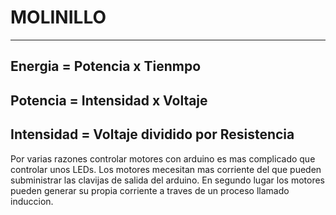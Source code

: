 # MOLINILLO

---
Energia = Potencia x Tienmpo
---
Potencia = Intensidad x Voltaje
---
Intensidad = Voltaje dividido por Resistencia
---

Por varias razones controlar motores con arduino es mas complicado que controlar unos LEDs.
Los motores mecesitan mas corriente del que pueden subministrar las clavijas de salida del arduino.
En segundo lugar los motores pueden generar su propia corriente a traves de un proceso llamado induccion.


